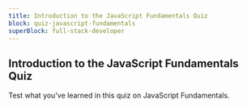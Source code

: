 ```yaml
---
title: Introduction to the JavaScript Fundamentals Quiz
block: quiz-javascript-fundamentals
superBlock: full-stack-developer
---
```


## Introduction to the JavaScript Fundamentals Quiz

Test what you've learned in this quiz on JavaScript Fundamentals.
